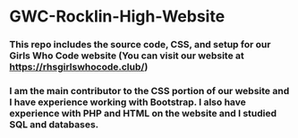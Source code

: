 # GWC-Rocklin-High-Website
### This repo includes the source code, CSS, and setup for our Girls Who Code website (You can visit our website at https://rhsgirlswhocode.club/)
### I am the main contributor to the CSS portion of our website and I have experience working with Bootstrap. I also have experience with PHP and HTML on the website and I studied SQL and databases.
